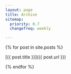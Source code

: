 ```yaml
---
layout: page
title: Archive
sitemap:
  priority: 0.7
  changefreq: weekly

---
```

  {% for post in site.posts %}
  <p>
      [{{ post.title }}]({{ post.url }})
  </p>
  {% endfor %}
